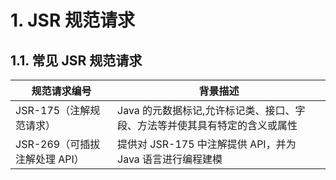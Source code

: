 # 1. JSR 规范请求

## 1.1. 常见 JSR 规范请求

| 规范请求编号                  | 背景描述                                                                   |
| ----------------------------- | -------------------------------------------------------------------------- |
| JSR-175（注解规范请求）       | Java 的元数据标记,允许标记类、接口、字段、方法等并使其具有特定的含义或属性 |
| JSR-269（可插拔注解处理 API） | 提供对 JSR-175 中注解提供 API，并为 Java 语言进行编程建模                  |
